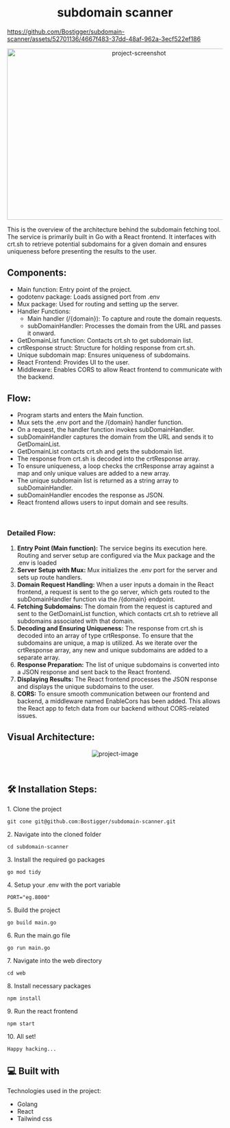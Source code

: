 <h1 align="center" id="title">subdomain scanner</h1>

https://github.com/Bostigger/subdomain-scanner/assets/52701136/4667f483-37dd-48af-962a-3ecf522ef186

<p align="center"><img src="https://res.cloudinary.com/druwas6ef/image/upload/v1693322324/jhts1nkhvsgi0juhr4y4.png" alt="project-screenshot" width="600" height="400/"></p>
<p id="description">This is the overview of the architecture behind the subdomain fetching tool. The service is primarily built in Go with a React frontend. It interfaces with crt.sh to retrieve potential subdomains for a given domain and ensures uniqueness before presenting the results to the user.</p>  
<h2>Components:</h1>
   <ul>
        <li>Main function: Entry point of the project.</li>
        <li>godotenv package: Loads assigned port from .env</li>
        <li>Mux package: Used for routing and setting up the server.</li>
        <li>Handler Functions:
            <ul>
                <li>Main handler (/{domain}): To capture and route the domain requests.</li>
                <li>subDomainHandler: Processes the domain from the URL and passes it onward.</li>
            </ul>
        </li>
        <li>GetDomainList function: Contacts crt.sh to get subdomain list.</li>
        <li>crtResponse struct: Structure for holding response from crt.sh.</li>
        <li>Unique subdomain map: Ensures uniqueness of subdomains.</li>
        <li>React Frontend: Provides UI to the user.</li>
        <li>Middleware: Enables CORS to allow React frontend to communicate with the backend.</li>
    </ul>

<h2>Flow:</h2>
<ul>
<li>Program starts and enters the Main function.</li>
<li>Mux sets the .env port and the /{domain} handler function.</li>
<li>On a request, the handler function invokes subDomainHandler.</li>
<li>subDomainHandler captures the domain from the URL and sends it to GetDomainList.</li>
<li>GetDomainList contacts crt.sh and gets the subdomain list.</li>
<li>The response from crt.sh is decoded into the crtResponse array.</li>
<li>To ensure uniqueness, a loop checks the crtResponse array against a map and only unique values are added to a new array.</li>
<li>The unique subdomain list is returned as a string array to subDomainHandler.</li>
<li>subDomainHandler encodes the response as JSON.</li>
<li>React frontend allows users to input domain and see results.</li>
</ul>
<br>

### Detailed Flow:


1. **Entry Point (Main function):** The service begins its execution here. Routing and server setup are configured via the Mux package and the .env is loaded
2. **Server Setup with Mux:** Mux initializes the .env port for the server and sets up route handlers.
3. **Domain Request Handling:** When a user inputs a domain in the React frontend, a request is sent to the go server, which gets routed to the subDomainHandler function via the /{domain} endpoint.
4. **Fetching Subdomains:** The domain from the request is captured and sent to the GetDomainList function, which contacts crt.sh to retrieve all subdomains associated with that domain.
5. **Decoding and Ensuring Uniqueness:** The response from crt.sh is decoded into an array of type crtResponse. To ensure that the subdomains are unique, a map is utilized. As we iterate over the crtResponse array, any new and unique subdomains are added to a separate array.
6. **Response Preparation:** The list of unique subdomains is converted into a JSON response and sent back to the React frontend.
7. **Displaying Results:** The React frontend processes the JSON response and displays the unique subdomains to the user.
8. **CORS:** To ensure smooth communication between our frontend and backend, a middleware named EnableCors has been added. This allows the React app to fetch data from our backend without CORS-related issues.
   <br>

<h2>Visual Architecture:</h2>
<p align="center"><img src="https://res.cloudinary.com/druwas6ef/image/upload/v1693321579/h7qq2bbfs33rtvxjtdjv.jpg" alt="project-image"></p>
<br/>

<h2>🛠️ Installation Steps:</h2>

<p>1. Clone the project</p>

```
git cone git@github.com:Bostigger/subdomain-scanner.git
```

<p>2. Navigate into the cloned folder</p>

```
cd subdomain-scanner
```

<p>3. Install the required go packages</p>

```
go mod tidy
```

<p>4. Setup your .env with the port variable</p>

```
PORT="eg.8000"
```

<p>5. Build the project</p>

```
go build main.go
```

<p>6. Run the main.go file</p>

```
go run main.go
```

<p>7. Navigate into the web directory</p>

```
cd web
```

<p>8. Install necessary packages</p>

```
npm install
```

<p>9. Run the react frontend</p>

```
npm start
```

<p>10. All set!</p>

```
Happy hacking...
```

<h2>💻 Built with</h2>

Technologies used in the project:

*   Golang
*   React
*   Tailwind css

